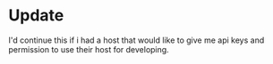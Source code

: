 # Update

I'd continue this if i had a host that would like to give me api keys and permission to use their host for developing.
